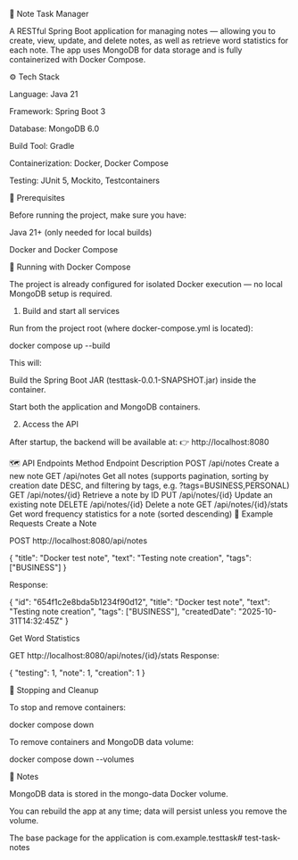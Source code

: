 📝 Note Task Manager

A RESTful Spring Boot application for managing notes — allowing you to create, view, update, and delete notes, as well as retrieve word statistics for each note.
The app uses MongoDB for data storage and is fully containerized with Docker Compose.

⚙️ Tech Stack

Language: Java 21

Framework: Spring Boot 3

Database: MongoDB 6.0

Build Tool: Gradle

Containerization: Docker, Docker Compose

Testing: JUnit 5, Mockito, Testcontainers

🧩 Prerequisites

Before running the project, make sure you have:

Java 21+ (only needed for local builds)

Docker and Docker Compose

🚀 Running with Docker Compose

The project is already configured for isolated Docker execution — no local MongoDB setup is required.

1. Build and start all services

Run from the project root (where docker-compose.yml is located):

docker compose up --build


This will:

Build the Spring Boot JAR (testtask-0.0.1-SNAPSHOT.jar) inside the container.

Start both the application and MongoDB containers.

2. Access the API

After startup, the backend will be available at:
👉 http://localhost:8080

🗺️ API Endpoints
Method	Endpoint	Description
POST	/api/notes	Create a new note
GET	/api/notes	Get all notes (supports pagination, sorting by creation date DESC, and filtering by tags, e.g. ?tags=BUSINESS,PERSONAL)
GET	/api/notes/{id}	Retrieve a note by ID
PUT	/api/notes/{id}	Update an existing note
DELETE	/api/notes/{id}	Delete a note
GET	/api/notes/{id}/stats	Get word frequency statistics for a note (sorted descending)
🧠 Example Requests
Create a Note

POST http://localhost:8080/api/notes

{
"title": "Docker test note",
"text": "Testing note creation",
"tags": ["BUSINESS"]
}


Response:

{
"id": "654f1c2e8bda5b1234f90d12",
"title": "Docker test note",
"text": "Testing note creation",
"tags": ["BUSINESS"],
"createdDate": "2025-10-31T14:32:45Z"
}

Get Word Statistics

GET http://localhost:8080/api/notes/{id}/stats
Response:

{
"testing": 1,
"note": 1,
"creation": 1
}

🧹 Stopping and Cleanup

To stop and remove containers:

docker compose down


To remove containers and MongoDB data volume:

docker compose down --volumes

🧾 Notes

MongoDB data is stored in the mongo-data Docker volume.

You can rebuild the app at any time; data will persist unless you remove the volume.

The base package for the application is com.example.testtask#   t e s t - t a s k - n o t e s  
 